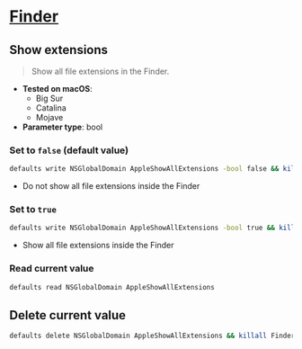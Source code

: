 # [Finder](../readme.md)

## Show extensions

> Show all file extensions in the Finder.

- **Tested on macOS**:
  * Big Sur
  * Catalina
  * Mojave
- **Parameter type**: bool

### Set to `false` (default value)
```bash
defaults write NSGlobalDomain AppleShowAllExtensions -bool false && killall Finder
```
- Do not show all file extensions inside the Finder

### Set to `true`
```bash
defaults write NSGlobalDomain AppleShowAllExtensions -bool true && killall Finder
```
- Show all file extensions inside the Finder

### Read current value
```bash
defaults read NSGlobalDomain AppleShowAllExtensions
```

## Delete current value
```bash
defaults delete NSGlobalDomain AppleShowAllExtensions && killall Finder
```
